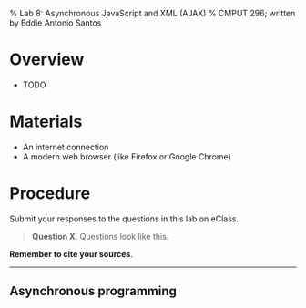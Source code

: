 % Lab 8: Asynchronous JavaScript and XML (AJAX)
% CMPUT 296; written by Eddie Antonio Santos

Overview
========

 - TODO

Materials
=========

 - An internet connection
 - A modern web browser (like Firefox or  Google Chrome)


Procedure
=========

Submit your responses to the questions in this lab on eClass.

> **Question X**. Questions look like this.

**Remember to cite your sources**.

---

<!-- goal: make a valid XHR. Put it in a <div> -->

<!-- Asynchronous programming -->

Asynchronous programming
------------------------

<!-- Sending the right headers -->

<!-- Handling the response -->

<!-- Why asynchronous programming? How long does it take to send the
     HTTP request/response? The page pauses while the entire request
     downloads. What would be the consequence on the user experience if
     the page paused? -->
